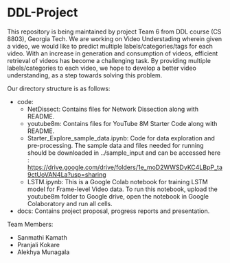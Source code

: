 # DDL-Project
This repository is being maintained by project Team 6 from DDL course (CS 8803), Georgia Tech. We are working on Video Understading wherein given a video, we would like to predict multiple labels/categories/tags for each video. With an increase in generation and consumption of videos, efficient retrieval of videos has become a challenging task. By providing multiple labels/categories to each video, we hope to develop a better video understanding, as a step towards solving this problem. 

Our directory structure is as follows:
- code:
  - NetDissect: Contains files for Network Dissection along with README.
  - youtube8m: Contains files for YouTube 8M Starter Code along with README.
  - Starter_Explore_sample_data.ipynb: Code for data exploration and pre-processing. The sample data and files needed for running should be downloaded in ../sample_input and can be accessed here : https://drive.google.com/drive/folders/1e_moD2WWSDyKC4LBpP_ta9ctUoVAN4La?usp=sharing  
  - LSTM.ipynb: This is a Google Colab notebook for training LSTM model for Frame-level Video data. To run this notebook, upload the youtube8m folder to Google drive, open the notebook in Google Colaboratory and run all cells. 
- docs: Contains project proposal, progress reports and presentation.

Team Members:
- Sanmathi Kamath
- Pranjali Kokare
- Alekhya Munagala
